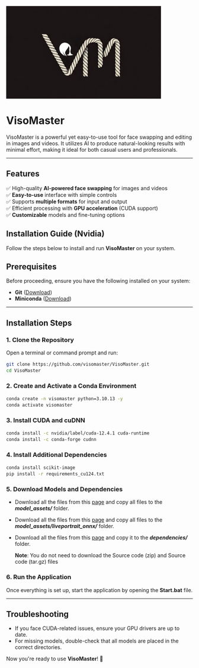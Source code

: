 
<img src="app/ui/core/media/visomaster_full.png" height="250"/>

# VisoMaster 
VisoMaster is a powerful yet easy-to-use tool for face swapping and editing in images and videos. It utilizes AI to produce natural-looking results with minimal effort, making it ideal for both casual users and professionals.  

---

## **Features**  
✅ High-quality **AI-powered face swapping** for images and videos  
✅ **Easy-to-use** interface with simple controls  
✅ Supports **multiple formats** for input and output  
✅ Efficient processing with **GPU acceleration** (CUDA support)  
✅ **Customizable** models and fine-tuning options  


## **Installation Guide (Nvidia)**

Follow the steps below to install and run **VisoMaster** on your system.

## **Prerequisites**
Before proceeding, ensure you have the following installed on your system:
- **Git** ([Download](https://git-scm.com/downloads))
- **Miniconda** ([Download](https://www.anaconda.com/download))

---

## **Installation Steps**

### **1. Clone the Repository**  
Open a terminal or command prompt and run:  
```sh
git clone https://github.com/visomaster/VisoMaster.git
cd VisoMaster
```

### **2. Create and Activate a Conda Environment**  
```sh
conda create -n visomaster python=3.10.13 -y
conda activate visomaster
```

### **3. Install CUDA and cuDNN**  
```sh
conda install -c nvidia/label/cuda-12.4.1 cuda-runtime
conda install -c conda-forge cudnn
```

### **4. Install Additional Dependencies**  
```sh
conda install scikit-image
pip install -r requirements_cu124.txt
```

### **5. Download Models and Dependencies**  
- Download all the files from this [page](https://github.com/visomaster/visomaster-assets/releases/tag/v0.1.0) and copy all files to the ***model_assets/*** folder.  
- Download all the files from this [page](https://github.com/visomaster/visomaster-assets/releases/tag/v0.1.0_lp) and copy all files to the ***model_assets/liveportrait_onnx/*** folder.
- Download all the files from this [page](https://github.com/visomaster/visomaster-assets/releases/tag/v0.1.0_dp) and copy it to the ***dependencies/*** folder.

  **Note**: You do not need to download the Source code (zip) and Source code (tar.gz) files 
### **6. Run the Application**  
Once everything is set up, start the application by opening the **Start.bat** file.

---

## **Troubleshooting**
- If you face CUDA-related issues, ensure your GPU drivers are up to date.
- For missing models, double-check that all models are placed in the correct directories.

Now you're ready to use **VisoMaster**! 🚀
